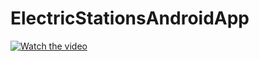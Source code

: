 # ElectricStationsAndroidApp
 
[![Watch the video](https://i.postimg.cc/JzytBCPF/thumbnail.jpg)](https://www.youtube.com/watch?v=oWWKcTxxFG8)

